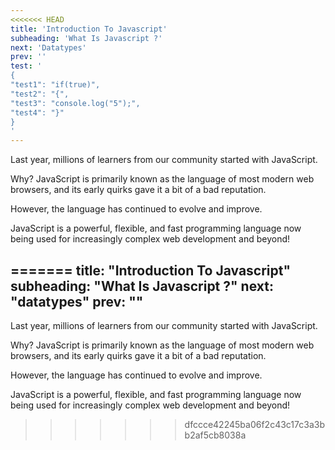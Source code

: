 ```yaml
---
<<<<<<< HEAD
title: 'Introduction To Javascript'
subheading: 'What Is Javascript ?'
next: 'Datatypes'
prev: ''
test: '
{
"test1": "if(true)",
"test2": "{",
"test3": "console.log("5");",
"test4": "}"
}
'
---
```


Last year, millions of learners from our community started with JavaScript. 

Why? JavaScript is primarily known as the language of most modern web browsers, and its early quirks gave it a bit of a bad reputation.

However, the language has continued to evolve and improve. 

JavaScript is a powerful, flexible, and fast programming language now being used for increasingly complex web development and beyond!


=======
title: "Introduction To Javascript"
subheading: "What Is Javascript ?"
next: "datatypes"
prev: ""
---

Last year, millions of learners from our community started with JavaScript.

Why? JavaScript is primarily known as the language of most modern web browsers, and its early quirks gave it a bit of a bad reputation.

However, the language has continued to evolve and improve.

JavaScript is a powerful, flexible, and fast programming language now being used for increasingly complex web development and beyond!
>>>>>>> dfccce42245ba06f2c43c17c3a3bb2af5cb8038a
